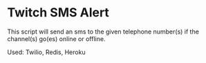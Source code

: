 # Twitch SMS Alert

This script will send an sms to the given telephone number(s) if the channel(s) go(es) online or offline.

Used: Twilio, Redis, Heroku

